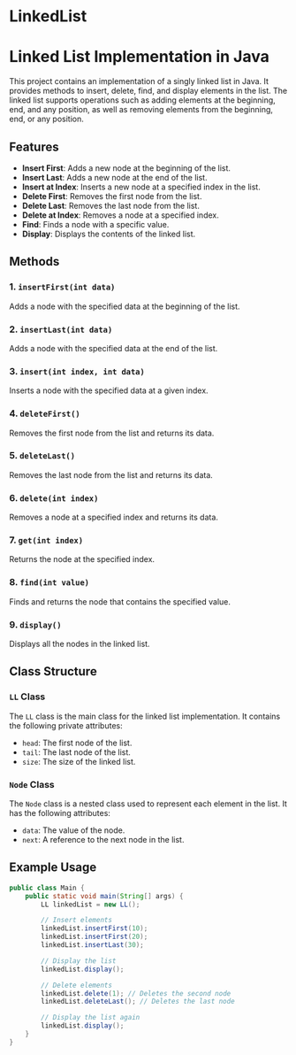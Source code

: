 # LinkedList
# Linked List Implementation in Java

This project contains an implementation of a singly linked list in Java. It provides methods to insert, delete, find, and display elements in the list. The linked list supports operations such as adding elements at the beginning, end, and any position, as well as removing elements from the beginning, end, or any position.

## Features

- **Insert First**: Adds a new node at the beginning of the list.
- **Insert Last**: Adds a new node at the end of the list.
- **Insert at Index**: Inserts a new node at a specified index in the list.
- **Delete First**: Removes the first node from the list.
- **Delete Last**: Removes the last node from the list.
- **Delete at Index**: Removes a node at a specified index.
- **Find**: Finds a node with a specific value.
- **Display**: Displays the contents of the linked list.

## Methods

### 1. `insertFirst(int data)`
Adds a node with the specified data at the beginning of the list.

### 2. `insertLast(int data)`
Adds a node with the specified data at the end of the list.

### 3. `insert(int index, int data)`
Inserts a node with the specified data at a given index.

### 4. `deleteFirst()`
Removes the first node from the list and returns its data.

### 5. `deleteLast()`
Removes the last node from the list and returns its data.

### 6. `delete(int index)`
Removes a node at a specified index and returns its data.

### 7. `get(int index)`
Returns the node at the specified index.

### 8. `find(int value)`
Finds and returns the node that contains the specified value.

### 9. `display()`
Displays all the nodes in the linked list.

## Class Structure

### `LL` Class
The `LL` class is the main class for the linked list implementation. It contains the following private attributes:
- `head`: The first node of the list.
- `tail`: The last node of the list.
- `size`: The size of the linked list.

### `Node` Class
The `Node` class is a nested class used to represent each element in the list. It has the following attributes:
- `data`: The value of the node.
- `next`: A reference to the next node in the list.

## Example Usage

```java
public class Main {
    public static void main(String[] args) {
        LL linkedList = new LL();

        // Insert elements
        linkedList.insertFirst(10);
        linkedList.insertFirst(20);
        linkedList.insertLast(30);

        // Display the list
        linkedList.display();

        // Delete elements
        linkedList.delete(1); // Deletes the second node
        linkedList.deleteLast(); // Deletes the last node

        // Display the list again
        linkedList.display();
    }
}

